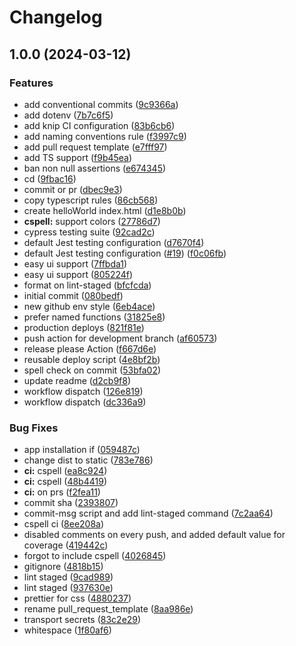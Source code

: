# Changelog

## 1.0.0 (2024-03-12)


### Features

* add conventional commits ([9c9366a](https://github.com/FernandVEYRIER/ts-template/commit/9c9366ad423cfb450909c36f735aa08c222cd319))
* add dotenv ([7b7c6f5](https://github.com/FernandVEYRIER/ts-template/commit/7b7c6f5decd076cf833352c03906e2dcb514428f))
* add knip CI configuration ([83b6cb6](https://github.com/FernandVEYRIER/ts-template/commit/83b6cb68ce08cd279b315718586ad8f136e065ba))
* add naming conventions rule ([f3997c9](https://github.com/FernandVEYRIER/ts-template/commit/f3997c9b635dc8d027965b65079423bbba268986))
* add pull request template ([e7fff97](https://github.com/FernandVEYRIER/ts-template/commit/e7fff971d1ef38f2fc18516c5ba45322490a4a8c))
* add TS support ([f9b45ea](https://github.com/FernandVEYRIER/ts-template/commit/f9b45eaae8f7e2da76cd9979fd60217f4d4938cc))
* ban non null assertions ([e674345](https://github.com/FernandVEYRIER/ts-template/commit/e6743454269235a4d1b632742fd723287e16a190))
* cd ([9fbac16](https://github.com/FernandVEYRIER/ts-template/commit/9fbac16e59476e56333baa5c7e89fb177ed40313))
* commit or pr ([dbec9e3](https://github.com/FernandVEYRIER/ts-template/commit/dbec9e30f1bbfb9a6514cb68c0507db37dd7cf2b))
* copy typescript rules ([86cb568](https://github.com/FernandVEYRIER/ts-template/commit/86cb56883e02419c919c7646d62fea530a5ff99f))
* create helloWorld index.html ([d1e8b0b](https://github.com/FernandVEYRIER/ts-template/commit/d1e8b0b52130f6cc206675b7e2b8b616da2fda81))
* **cspell:** support colors ([27786d7](https://github.com/FernandVEYRIER/ts-template/commit/27786d7d0ba92c4268395ab38675627bc9bef8ea))
* cypress testing suite ([92cad2c](https://github.com/FernandVEYRIER/ts-template/commit/92cad2c46aabc81b42a926298270adbd38adffdc))
* default Jest testing configuration ([d7670f4](https://github.com/FernandVEYRIER/ts-template/commit/d7670f4d4b7ba307052117a9928540b9d967ec13))
* default Jest testing configuration ([#19](https://github.com/FernandVEYRIER/ts-template/issues/19)) ([f0c06fb](https://github.com/FernandVEYRIER/ts-template/commit/f0c06fba5fdcc6919d009f17197b303916608530))
* easy ui support ([7ffbda1](https://github.com/FernandVEYRIER/ts-template/commit/7ffbda1732fbb579cb0f9db0e8e59a8521b02725))
* easy ui support ([805224f](https://github.com/FernandVEYRIER/ts-template/commit/805224f0a3c2fb13205e0d0fe184844e99fab02d))
* format on lint-staged ([bfcfcda](https://github.com/FernandVEYRIER/ts-template/commit/bfcfcdaab8c0aed6fda112e579d9f4f4bb557ee0))
* initial commit ([080bedf](https://github.com/FernandVEYRIER/ts-template/commit/080bedf1c104dd8ace4495edd595fbcee3c22ab9))
* new github env style ([6eb4ace](https://github.com/FernandVEYRIER/ts-template/commit/6eb4ace9aff0ce51d1b09befa1b85e09c6eca81f))
* prefer named functions ([31825e8](https://github.com/FernandVEYRIER/ts-template/commit/31825e82fc48c0e4b8480598f291ce8b1bc88d1a))
* production deploys ([821f81e](https://github.com/FernandVEYRIER/ts-template/commit/821f81e95925b9dcfc8ae6631bae3150b1cfcb27))
* push action for development branch ([af60573](https://github.com/FernandVEYRIER/ts-template/commit/af605734b9a66fa4b1d5b5887704e2940de43cf6))
* release please Action ([f667d6e](https://github.com/FernandVEYRIER/ts-template/commit/f667d6e730e1bfdd68a577f844a66216cd8446cf))
* reusable deploy script ([4e8bf2b](https://github.com/FernandVEYRIER/ts-template/commit/4e8bf2b14aa38ad0e3bcdd82a4e080be86d77179))
* spell check on commit ([53bfa02](https://github.com/FernandVEYRIER/ts-template/commit/53bfa0258251b2e775699bfc6a5120f174ccaf58))
* update readme ([d2cb9f8](https://github.com/FernandVEYRIER/ts-template/commit/d2cb9f89841650c76596a03d0eab4a3026244247))
* workflow dispatch ([126e819](https://github.com/FernandVEYRIER/ts-template/commit/126e819301653d30eede0849d258e44db973f2ba))
* workflow dispatch ([dc336a9](https://github.com/FernandVEYRIER/ts-template/commit/dc336a9d2902a4c425491ac61fbc5325ad6e4826))


### Bug Fixes

* app installation if ([059487c](https://github.com/FernandVEYRIER/ts-template/commit/059487c910fbf671ef99a058631af40ed83ed12c))
* change dist to static ([783e786](https://github.com/FernandVEYRIER/ts-template/commit/783e786dfce63e702672f5a09f58935fad75b1ae))
* **ci:** cspell ([ea8c924](https://github.com/FernandVEYRIER/ts-template/commit/ea8c924d95ef36ef5ece2ac3a5b6e0153c6b816a))
* **ci:** cspell ([48b4419](https://github.com/FernandVEYRIER/ts-template/commit/48b441995dbc0a78b5de5bb2dd353fa77ef804ae))
* **ci:** on prs ([f2fea11](https://github.com/FernandVEYRIER/ts-template/commit/f2fea11b632888bd7f7eebb310905843d6c57f70))
* commit sha ([2393807](https://github.com/FernandVEYRIER/ts-template/commit/23938078cf1e720c714698d6b966dff395153c61))
* commit-msg script and add lint-staged command ([7c2aa64](https://github.com/FernandVEYRIER/ts-template/commit/7c2aa64df980c4937812c09d4038b19de7ea8cda))
* cspell ci ([8ee208a](https://github.com/FernandVEYRIER/ts-template/commit/8ee208a1dd30d5c708a61e636cca29b04b373aac))
* disabled comments on every push, and added default value for coverage ([419442c](https://github.com/FernandVEYRIER/ts-template/commit/419442c644651ec8db72e26f446b56123b284ebf))
* forgot to include cspell ([4026845](https://github.com/FernandVEYRIER/ts-template/commit/4026845606011433d71c78a921ebf1f93d5d83e8))
* gitignore ([4818b15](https://github.com/FernandVEYRIER/ts-template/commit/4818b15f6f0b3cdfe74a96fd8fa94c0f6ed6461c))
* lint staged ([9cad989](https://github.com/FernandVEYRIER/ts-template/commit/9cad989afff96c8786db86cb92df64e808b5f405))
* lint staged ([937630e](https://github.com/FernandVEYRIER/ts-template/commit/937630eb4abf93b7f3055b660e9bebc809d53399))
* prettier for css ([4880237](https://github.com/FernandVEYRIER/ts-template/commit/4880237fb5d524e8315638f10bae984f3942999c))
* rename pull_request_template ([8aa986e](https://github.com/FernandVEYRIER/ts-template/commit/8aa986e6885173d56f628ee6d887d3619a19407c))
* transport secrets ([83c2e29](https://github.com/FernandVEYRIER/ts-template/commit/83c2e2948ccce120400f943334a2c3bdb573f175))
* whitespace ([1f80af6](https://github.com/FernandVEYRIER/ts-template/commit/1f80af63af8b2c1d97b125fd64b0a248e8d4ded0))
